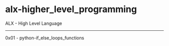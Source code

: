 # alx-higher_level_programming

ALX - High Level Language
***
0x01 - python-if_else_loops_functions
